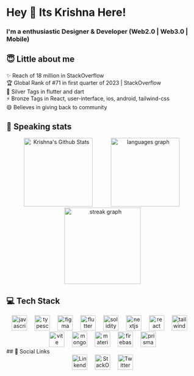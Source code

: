 <h1 align="left">Hey 👋 Its Krishna Here!</h1>

###

<h3> I'm a enthusiastic Designer & Developer (Web2.0 | Web3.0 | Mobile) </h3>

###

## 😇 Little about me

###

<p align="left">
  ✨ Reach of 18 million in StackOverflow<br>
  🏆 Global Rank of #71 in first quarter of 2023 | StackOverflow  <br>
  🏅 Silver Tags in flutter and dart<br>
  ⚡ Bronze Tags in React, user-interface, ios, android, tailwind-css<br>
  😄 Believes in giving back to community<br></p>

###

## 🔰 Speaking stats


<div align="center">
  <img src="https://readme-status-gamma.vercel.app/api?username=krishnaacharyaa&include_all_commits=true&count_private=true&show_icons=true&theme=gruvbox&hide_border=true" alt="Krishna's Github Stats" height="180">
  <img width="40"/>
  <img src="https://github-readme-stats.vercel.app/api/top-langs?username=krishnaacharyaa&locale=en&hide_title=false&layout=compact&card_width=320&langs_count=6&theme=gruvbox&hide_border=true&order=2" height="180" alt="languages graph"  />
 <img height="20"/>
  <img src="https://streak-stats.demolab.com?user=krishnaacharyaa&locale=en&mode=daily&theme=gruvbox&hide_border=false&border_radius=10&order=3" height="200" alt="streak graph"  />
</div>


###
## 💻 Tech Stack
<div align="center">
  <img src="https://cdn.jsdelivr.net/gh/devicons/devicon/icons/javascript/javascript-original.svg" height="40" alt="javascript logo"  />
  <img width="12" />
  <img src="https://cdn.jsdelivr.net/gh/devicons/devicon/icons/typescript/typescript-original.svg" height="40" alt="typescript logo"  />
  <img width="12" />
  <img src="https://cdn.jsdelivr.net/gh/devicons/devicon/icons/figma/figma-original.svg" height="40" alt="figma logo"  />
  <img width="12" />
  <img src="https://cdn.jsdelivr.net/gh/devicons/devicon/icons/flutter/flutter-original.svg" height="40" alt="flutter logo"  />
  <img width="12" />
  <img src="https://skillicons.dev/icons?i=solidity" height="40" alt="solidity logo"  />
  <img width="12" />
  <img src="https://skillicons.dev/icons?i=nextjs" height="40" alt="nextjs logo"  />
  <img width="12" />
  <img src="https://cdn.jsdelivr.net/gh/devicons/devicon/icons/react/react-original.svg" height="40" alt="react logo"  />
  <img width="12" />
  <img src="https://cdn.simpleicons.org/tailwindcss/06B6D4" height="40" alt="tailwindcss logo"  />
  <img width="12" />
  <img src="https://skillicons.dev/icons?i=vite" height="40" alt="vite logo"  />
  <img width="12" />
  <img src="https://cdn.jsdelivr.net/gh/devicons/devicon/icons/mongodb/mongodb-original.svg" height="40" alt="mongodb logo"  />
  <img width="12" />
  <img src="https://cdn.jsdelivr.net/gh/devicons/devicon/icons/materialui/materialui-original.svg" height="40" alt="materialui logo"  />
  <img width="12" />
  <img src="https://skillicons.dev/icons?i=firebase" height="40" alt="firebase logo"  />
  <img width="12" />
  <img src="https://skillicons.dev/icons?i=prisma" height="40" alt="prisma logo"  />
</div>
## 🔗 Social Links
<div align="center">

  <img src = "https://github.com/krishnaacharyaa/krishnaacharyaa/assets/116620586/af3f6bb8-4de7-4647-8f64-032d398fac56" height="40" alt="LinkendIn"/>
  <img width="12" />
  <img src = "https://github.com/krishnaacharyaa/krishnaacharyaa/assets/116620586/9d05f13b-8787-411a-8b15-54ac18b11911" height="40" alt="StackOverflow"/>
  <img width="12" />
  <img src = "https://github.com/krishnaacharyaa/krishnaacharyaa/assets/116620586/787ff481-baf5-4e6a-8ac2-ac56c075d320" height="40" alt="Twitter"/>
</div>

###


